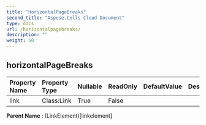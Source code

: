 ```yaml
---
title: "HorizontalPageBreaks"
second_title: "Aspose.Cells Cloud Document"
type: docs
url: /horizontalpagebreaks/
description: ""
weight: 50
---
```


## **horizontalPageBreaks**

 

| Property Name | Property Type | Nullable |  ReadOnly | DefaultValue | Description | 
| :- | :- | :- |:- |  :- | :- |
| link | Class:Link | True |  False |  |  |  

**Parent Name** : (LinkElement)[linkelement]

